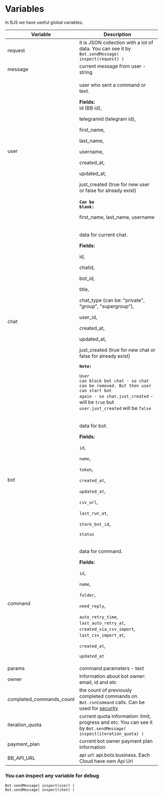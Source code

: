 # Variables

In BJS we have useful global variables.

| **Variable**               | **Description**                                                                                                                                                                                                                                                                                                                                                                                                                                                                                                                                                                                 |
| -------------------------- | ----------------------------------------------------------------------------------------------------------------------------------------------------------------------------------------------------------------------------------------------------------------------------------------------------------------------------------------------------------------------------------------------------------------------------------------------------------------------------------------------------------------------------------------------------------------------------------------------- |
| request                    | it is JSON collection with a lot of data. You can see it by `Bot.sendMessage( inspect(request) )`                                                                                                                                                                                                                                                                                                                                                                                                                                                                                               |
| message                    | current message from user - string                                                                                                                                                                                                                                                                                                                                                                                                                                                                                                                                                              |
| user                       | <p>user who sent a command or text. </p><p></p><p><strong>Fields:</strong> <br>id (BB id), </p><p>telegramid (telegram id),</p><p>first_name,</p><p>last_name,</p><p>username, </p><p>created_at,</p><p>updated_at,</p><p>just_created (true for new user or false for already exist)<br><br><strong><code>Can be blank:</code></strong></p><p>first_name, last_name, username <br></p>                                                                                                                                                                                                         |
| chat                       | <p>data for current chat. </p><p></p><p><strong>Fields:</strong> </p><p>id, </p><p>chatid, </p><p> bot_id, </p><p>title, </p><p>chat_type (can be: "private", "group", "supergroup"), </p><p>user_id, </p><p>created_at, </p><p>updated_at, </p><p>just_created (true for new chat or false for already exist)</p><p></p><p><strong><code>Note:</code></strong></p><p><code>User can block bot chat - so chat can be removed. But then user can start bot again - so chat.just_created</code> - will be <code>true</code> but <code>user.just_created</code> will be <code>false</code><br></p> |
| bot                        | <p>data for bot. </p><p></p><p><strong>Fields:</strong> </p><p><code>id</code>, </p><p><code>name</code>, </p><p><code>token</code>, </p><p><code>created_at</code>, </p><p><code>updated_at</code>, </p><p><code>csv_url</code>, </p><p><code>last_run_at</code>, </p><p><code>store_bot_id</code>, </p><p><code>status</code></p>                                                                                                                                                                                                                                                             |
| command                    | <p>data for command. </p><p></p><p><strong>Fields:</strong> </p><p><code>id</code>, </p><p><code>name</code>, </p><p><code>folder</code>, </p><p><code>need_reply</code>, </p><p><code>auto_retry_time</code>, <code>last_auto_retry_at</code>, <code>created_via_csv_import</code>, <code>last_csv_import_at</code>, </p><p><code>created_at</code>, </p><p><code>updated_at</code></p>                                                                                                                                                                                                        |
| params                     | command parameters - text                                                                                                                                                                                                                                                                                                                                                                                                                                                                                                                                                                       |
| owner                      | information about bot owner: email, id and etc                                                                                                                                                                                                                                                                                                                                                                                                                                                                                                                                                  |
| completed\_commands\_count | the count of previously completed commands on `Bot.runCommand` calls. Can be used for [security](https://help.bots.business/scenarios-and-bjs/bjs-security#use-completed\_commands\_count-variable)                                                                                                                                                                                                                                                                                                                                                                                             |
| iteration\_quota           | current quota information: limit, progress and etc. You can see it by `Bot.sendMessage( inspect(iteration_quota) )`                                                                                                                                                                                                                                                                                                                                                                                                                                                                             |
| payment\_plan              | current bot owner payment plan information                                                                                                                                                                                                                                                                                                                                                                                                                                                                                                                                                      |
| BB\_API\_URL               | api url: api.bots.business. Each Cloud have own Api Url                                                                                                                                                                                                                                                                                                                                                                                                                                                                                                                                         |

###

### You can inspect any variable for debug

```
Bot.sendMessage( inspect(user) )
Bot.sendMessage( inspect(chat) )
```
